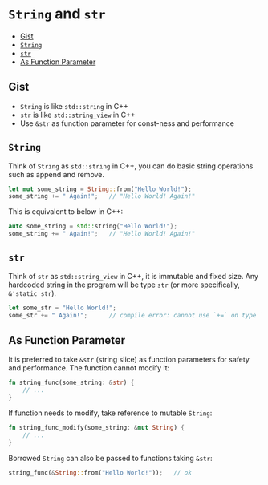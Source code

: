 # `String` and `str`

- [Gist](#gist)
- [`String`](#string)
- [`str`](#str)
- [As Function Parameter](#as-function-parameter)

## Gist
- `String` is like `std::string` in C++
- `str` is like `std::string_view` in C++
- Use `&str` as function parameter for const-ness and performance

## `String`
Think of `String` as `std::string` in C++, you can do basic string operations such as append and remove.
```rust
let mut some_string = String::from("Hello World!");
some_string += " Again!";   // "Hello World! Again!"
```

This is equivalent to below in C++:
```cpp
auto some_string = std::string{"Hello World!"};
some_string += " Again!";   // "Hello World! Again!"
```

## `str`
Think of `str` as `std::string_view` in C++, it is immutable and fixed size. Any hardcoded string in the program will be type `str` (or more specifically, `&'static str`).
```rust
let some_str = "Hello World!";
some_str += " Again!";      // compile error: cannot use `+=` on type `&str`
```

## As Function Parameter
It is preferred to take `&str` (string slice) as function parameters for safety and performance. The function cannot modify it:
```rust
fn string_func(some_string: &str) {
    // ...
}
```

If function needs to modify, take reference to mutable `String`:
```rust
fn string_func_modify(some_string: &mut String) {
    // ...
}
```

Borrowed `String` can also be passed to functions taking `&str`:
```rust
string_func(&String::from("Hello World!"));   // ok
```
